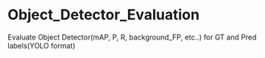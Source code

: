 # Object_Detector_Evaluation
Evaluate Object Detector(mAP, P, R, background_FP, etc..) for GT and Pred labels(YOLO format)
